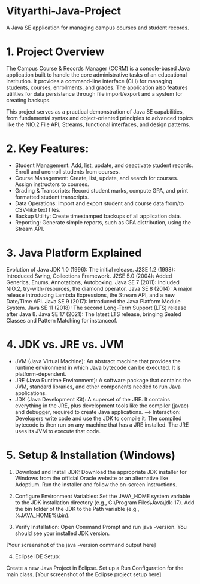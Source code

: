 # Vityarthi-Java-Project
A Java SE application for managing campus courses and student records.

# 1. Project Overview
The Campus Course & Records Manager (CCRM) is a console-based Java application built to handle the core administrative tasks of an educational institution. It provides a command-line interface (CLI) for managing students, courses, enrollments, and grades. The application also features utilities for data persistence through file import/export and a system for creating backups.

This project serves as a practical demonstration of Java SE capabilities, from fundamental syntax and object-oriented principles to advanced topics like the NIO.2 File API, Streams, functional interfaces, and design patterns.

# 2. Key Features:
* Student Management: Add, list, update, and deactivate student records. Enroll and unenroll students from courses.
* Course Management: Create, list, update, and search for courses. Assign instructors to courses.
* Grading & Transcripts: Record student marks, compute GPA, and print formatted student transcripts.
* Data Operations: Import and export student and course data from/to CSV-like text files.
* Backup Utility: Create timestamped backups of all application data.
* Reporting: Generate simple reports, such as GPA distribution, using the Stream API.

# 3. Java Platform Explained
Evolution of Java
JDK 1.0 (1996): The initial release.
J2SE 1.2 (1998): Introduced Swing, Collections Framework.
J2SE 5.0 (2004): Added Generics, Enums, Annotations, Autoboxing.
Java SE 7 (2011): Included NIO.2, try-with-resources, the diamond operator.
Java SE 8 (2014): A major release introducing Lambda Expressions, the Stream API, and a new Date/Time API.
Java SE 9 (2017): Introduced the Java Platform Module System.
Java SE 11 (2018): The second Long-Term Support (LTS) release after Java 8.
Java SE 17 (2021): The latest LTS release, bringing Sealed Classes and Pattern Matching for instanceof.

# 4. JDK vs. JRE vs. JVM
* JVM (Java Virtual Machine): An abstract machine that provides the runtime environment in which Java bytecode can be executed. It is platform-dependent.
* JRE (Java Runtime Environment): A software package that contains the JVM, standard libraries, and other components needed to run Java applications.
* JDK (Java Development Kit): A superset of the JRE. It contains everything in the JRE, plus development tools like the compiler (javac) and debugger, required to create Java applications.
--> Interaction: Developers write code and use the JDK to compile it. The compiled bytecode is then run on any machine that has a JRE installed. The JRE uses its JVM to execute that code.

# 5. Setup & Installation (Windows)
1. Download and Install JDK: Download the appropriate JDK installer for Windows from the official Oracle website or an alternative like Adoptium. Run the installer and follow the on-screen instructions.

2. Configure Environment Variables: Set the JAVA_HOME system variable to the JDK installation directory (e.g., C:\Program Files\Java\jdk-17). Add the bin folder of the JDK to the Path variable (e.g., %JAVA_HOME%\bin).

3. Verify Installation: Open Command Prompt and run java -version. You should see your installed JDK version.

[Your screenshot of the java -version command output here]

4. Eclipse IDE Setup:

Create a new Java Project in Eclipse.
Set up a Run Configuration for the main class.
[Your screenshot of the Eclipse project setup here]


